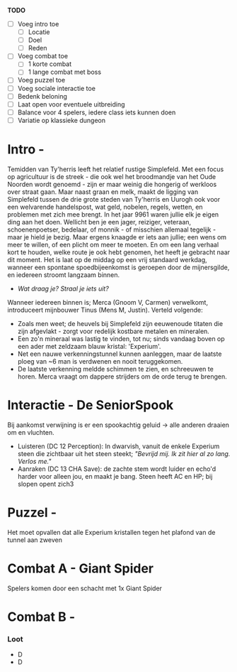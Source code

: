 **TODO**
- [ ] Voeg intro toe
	- [ ] Locatie
	- [ ] Doel
	- [ ] Reden
- [ ] Voeg combat toe
	- [ ] 1 korte combat
	- [ ] 1 lange combat met boss
- [ ] Voeg puzzel toe
- [ ] Voeg sociale interactie toe
- [ ] Bedenk beloning
- [ ] Laat open voor eventuele uitbreiding
- [ ] Balance voor 4 spelers, iedere class iets kunnen doen
- [ ] Variatie op klassieke dungeon

# Intro - 
Temidden van Ty'herris leeft het relatief rustige Simplefeld. Met een focus op agricultuur is de streek - die ook wel het broodmandje van het Oude Noorden wordt genoemd - zijn er maar weinig die hongerig of werkloos over straat gaan. Maar naast graan en melk, maakt de ligging van Simplefeld tussen de drie grote steden van Ty'herris en Uurogh ook voor een welvarende handelspost, wat geld, nobelen, regels, wetten, en problemen met zich mee brengt.
In het jaar 9961 waren jullie elk je eigen ding aan het doen. Wellicht ben je een jager, reiziger, veteraan, schoenenpoetser, bedelaar, of monnik - of misschien allemaal tegelijk - maar je hield je bezig. Maar ergens knaagde er iets aan jullie; een wens om meer te willen, of een plicht om meer te moeten. En om een lang verhaal kort te houden, welke route je ook hebt genomen, het heeft je gebracht naar dit moment. Het is laat op de middag op een vrij standaard werkdag, wanneer een spontane spoedbijeenkomst is geroepen door de mijnersgilde, en iedereen stroomt langzaam binnen.
- *Wat draag je? Straal je iets uit?*

Wanneer iedereen binnen is; Merca (Gnoom V, Carmen) verwelkomt, introduceert mijnbouwer Tinus (Mens M, Justin). Verteld volgende:
- Zoals men weet; de heuvels bij Simplefeld zijn eeuwenoude titaten die zijn afgevlakt - zorgt voor redelijk kostbare metalen en mineralen.
- Een zo'n mineraal was lastig te vinden, tot nu; sinds vandaag boven op een ader met zeldzaam blauw kristal: 'Experium'.
- Net een nauwe verkenningstunnel kunnen aanleggen, maar de laatste ploeg van ~6 man is verdwenen en nooit teruggekomen.
- De laatste verkenning meldde schimmen te zien, en schreeuwen te horen.
Merca vraagt om dappere strijders om de orde terug te brengen.
# Interactie - De SeniorSpook
Bij aankomst verwijning is er een spookachtig geluid -> alle anderen draaien om en vluchten.
- Luisteren (DC 12 Perception): In dwarvish, vanuit de enkele Experium steen die zichtbaar uit het steen steekt;
	*"Bevrijd mij. Ik zit hier al zo lang. Verlos me."*
- Aanraken (DC 13 CHA Save): de zachte stem wordt luider en echo'd harder voor alleen jou, en maakt je bang.
Steen heeft AC en HP; bij slopen opent zich3
# Puzzel - 

Het moet opvallen dat alle Experium kristallen tegen het plafond van de tunnel aan zweven
# Combat A - Giant Spider
Spelers komen door een schacht met
1x Giant Spider


# Combat B - 

### Loot
- D
- D